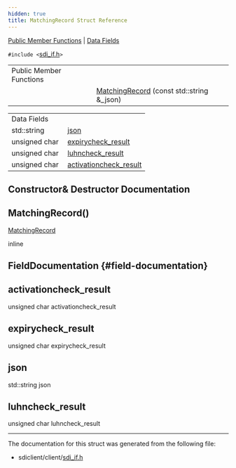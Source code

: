 ```yaml
---
hidden: true
title: MatchingRecord Struct Reference
---
```


[Public Member Functions](#pub-methods) \| [Data Fields](#pub-attribs)

`#include <`<a href="sdi__if_8h_source.md">sdi_if.h</a>`>`

|  |  |
|----|----|
| Public Member Functions |  |
|   | [MatchingRecord](#a25a6a2adc00e31083131e5480eb54a08) (const std::string &\_json) |

|  |  |
|----|----|
| Data Fields |  |
| std::string  | [json](#a8457579ea9a0e657f6b67d5a9f35dcf2) |
| unsigned char  | [expirycheck_result](#a4ab1b1ecf5d69786337865651153c757) |
| unsigned char  | [luhncheck_result](#ad687904d43015c5a82bac4d04bf3566b) |
| unsigned char  | [activationcheck_result](#a39ce69c0f056e5779e9c9f98ecf144b9) |

## Constructor& Destructor Documentation

## MatchingRecord() <a href="#a25a6a2adc00e31083131e5480eb54a08" id="a25a6a2adc00e31083131e5480eb54a08"></a>

<p><a href="structlibsdi_1_1_matching_record.md">MatchingRecord</a></p>

inline

## FieldDocumentation {#field-documentation}

## activationcheck_result <a href="#a39ce69c0f056e5779e9c9f98ecf144b9" id="a39ce69c0f056e5779e9c9f98ecf144b9"></a>

<p>unsigned char activationcheck_result</p>

## expirycheck_result <a href="#a4ab1b1ecf5d69786337865651153c757" id="a4ab1b1ecf5d69786337865651153c757"></a>

<p>unsigned char expirycheck_result</p>

## json <a href="#a8457579ea9a0e657f6b67d5a9f35dcf2" id="a8457579ea9a0e657f6b67d5a9f35dcf2"></a>

<p>std::string json</p>

## luhncheck_result <a href="#ad687904d43015c5a82bac4d04bf3566b" id="ad687904d43015c5a82bac4d04bf3566b"></a>

<p>unsigned char luhncheck_result</p>

------------------------------------------------------------------------

The documentation for this struct was generated from the following file:

- sdiclient/client/<a href="sdi__if_8h_source.md">sdi_if.h</a>
